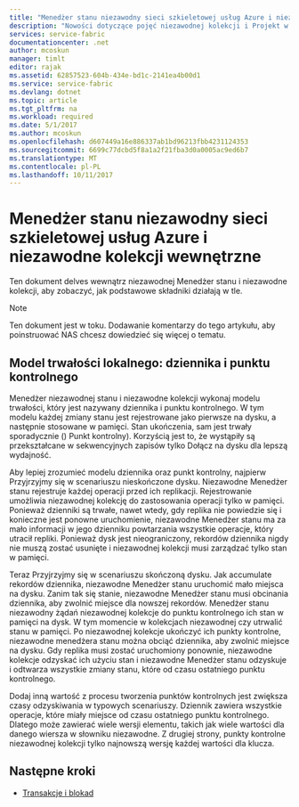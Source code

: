 ```yaml
---
title: "Menedżer stanu niezawodny sieci szkieletowej usług Azure i niezawodne kolekcji wewnętrzne | Dokumentacja firmy Microsoft"
description: "Nowości dotyczące pojęć niezawodnej kolekcji i Projekt w sieci szkieletowej usług Azure."
services: service-fabric
documentationcenter: .net
author: mcoskun
manager: timlt
editor: rajak
ms.assetid: 62857523-604b-434e-bd1c-2141ea4b00d1
ms.service: service-fabric
ms.devlang: dotnet
ms.topic: article
ms.tgt_pltfrm: na
ms.workload: required
ms.date: 5/1/2017
ms.author: mcoskun
ms.openlocfilehash: d607449a16e886337ab1bd96213fbb4231124353
ms.sourcegitcommit: 6699c77dcbd5f8a1a2f21fba3d0a0005ac9ed6b7
ms.translationtype: MT
ms.contentlocale: pl-PL
ms.lasthandoff: 10/11/2017
---
```

# <a name="azure-service-fabric-reliable-state-manager-and-reliable-collection-internals"></a>Menedżer stanu niezawodny sieci szkieletowej usług Azure i niezawodne kolekcji wewnętrzne
Ten dokument delves wewnątrz niezawodnej Menedżer stanu i niezawodne kolekcji, aby zobaczyć, jak podstawowe składniki działają w tle.

> [!NOTE]
> Ten dokument jest w toku. Dodawanie komentarzy do tego artykułu, aby poinstruować NAS chcesz dowiedzieć się więcej o tematu.
>

##  <a name="local-persistence-model-log-and-checkpoint"></a>Model trwałości lokalnego: dziennika i punktu kontrolnego
Menedżer niezawodnej stanu i niezawodne kolekcji wykonaj modelu trwałości, który jest nazywany dziennika i punktu kontrolnego.
W tym modelu każdej zmiany stanu jest rejestrowane jako pierwsze na dysku, a następnie stosowane w pamięci.
Stan ukończenia, sam jest trwały sporadycznie () Punkt kontrolny).
Korzyścią jest to, że wystąpiły są przekształcane w sekwencyjnych zapisów tylko Dołącz na dysku dla lepszą wydajność.

Aby lepiej zrozumieć modelu dziennika oraz punkt kontrolny, najpierw Przyjrzyjmy się w scenariuszu nieskończone dysku.
Niezawodne Menedżer stanu rejestruje każdej operacji przed ich replikacji.
Rejestrowanie umożliwia niezawodnej kolekcję do zastosowania operacji tylko w pamięci.
Ponieważ dzienniki są trwałe, nawet wtedy, gdy replika nie powiedzie się i konieczne jest ponowne uruchomienie, niezawodne Menedżer stanu ma za mało informacji w jego dzienniku powtarzania wszystkie operacje, który utracił repliki.
Ponieważ dysk jest nieograniczony, rekordów dziennika nigdy nie muszą zostać usunięte i niezawodnej kolekcji musi zarządzać tylko stan w pamięci.

Teraz Przyjrzyjmy się w scenariuszu skończoną dysku.
Jak accumulate rekordów dziennika, niezawodne Menedżer stanu uruchomić mało miejsca na dysku.
Zanim tak się stanie, niezawodne Menedżer stanu musi obcinania dziennika, aby zwolnić miejsce dla nowszej rekordów.
Menedżer stanu niezawodny żądań niezawodnej kolekcje do punktu kontrolnego ich stan w pamięci na dysk.
W tym momencie w kolekcjach niezawodnej czy utrwalić stanu w pamięci.
Po niezawodnej kolekcje ukończyć ich punkty kontrolne, niezawodne menedżera stanu można obciąć dziennika, aby zwolnić miejsce na dysku.
Gdy replika musi zostać uruchomiony ponownie, niezawodne kolekcje odzyskać ich użyciu stan i niezawodne Menedżer stanu odzyskuje i odtwarza wszystkie zmiany stanu, które od czasu ostatniego punktu kontrolnego.

Dodaj inną wartość z procesu tworzenia punktów kontrolnych jest zwiększa czasy odzyskiwania w typowych scenariuszy. Dziennik zawiera wszystkie operacje, które miały miejsce od czasu ostatniego punktu kontrolnego.
Dlatego może zawierać wiele wersji elementu, takich jak wiele wartości dla danego wiersza w słowniku niezawodne.
Z drugiej strony, punkty kontrolne niezawodnej kolekcji tylko najnowszą wersję każdej wartości dla klucza.

## <a name="next-steps"></a>Następne kroki
* [Transakcje i blokad](service-fabric-reliable-services-reliable-collections-transactions-locks.md)

